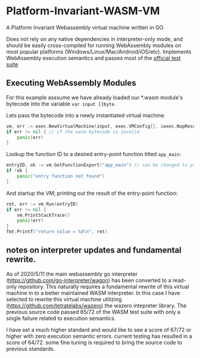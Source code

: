 # Platform-Invariant-WASM-VM
A Platform Invariant Webassembly virtual machine written in GO.

Does not rely on any native dependencies in interpreter-only mode, and should be easily cross-compiled for running WebAssembly modules on most popular platforms (Windows/Linux/Mac/Android/iOS/etc).
Implements WebAssembly execution semantics and passes most of the [official test suite](https://github.com/WebAssembly/testsuite)

## Executing WebAssembly Modules

For this example asssume we have already loaded our *.wasm module's bytecode into the variable `var input []byte`.

Lets pass the bytecode into a newly instantiated virtual machine:
```go
vm, err := exec.NewVirtualMachine(input, exec.VMConfig{}, &exec.NopResolver{}, nil)
if err != nil { // if the wasm bytecode is invalid
    panic(err)
}
```

Lookup the function ID to a desired entry-point function titled `app_main`:
```go
entryID, ok := vm.GetFunctionExport("app_main") // can be changed to your own exported function
if !ok {
    panic("entry function not found")
}
```

And startup the VM; printing out the result of the entry-point function:
```go
ret, err := vm.Run(entryID)
if err != nil {
    vm.PrintStackTrace()
    panic(err)
}
fmt.Printf("return value = %d\n", ret)
```

## notes on interpreter updates and fundamental rewrite.

As of 2020/5/11 the main webassembly go interpreter (https://github.com/go-interpreter/wagon)
has been converted to a read-only repository. This naturally requires a fundamental rewrite of this virtual machine
in to a better maintained WASM interpreter. In this case I have selected to rewrite this virtual machine
utilizing (https://github.com/tetratelabs/wazero) the wazero intepreter library. The previous source code
passed 65/72 of the WASM test suite with only a single failure related to execution semantics.

I have set a much higher standard and would like to see a score of 67/72 or higher with zero execution semantic errors. current testing has resulted in a score of 64/72.
some fine tuning is required to bring the source code to previous standards.
